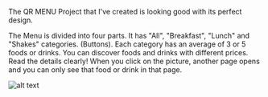 The QR MENU Project that I've created is looking good with its perfect design.

The Menu is divided into four parts. It has "All", "Breakfast", "Lunch" and "Shakes" categories. (Buttons). Each category has an average of 3 or 5 foods or drinks. You can discover foods and drinks with different prices. Read the details clearly! When you click on the picture, another page opens and you can only see that food or drink in that page.


![alt text](<screen-capture (3).gif>)